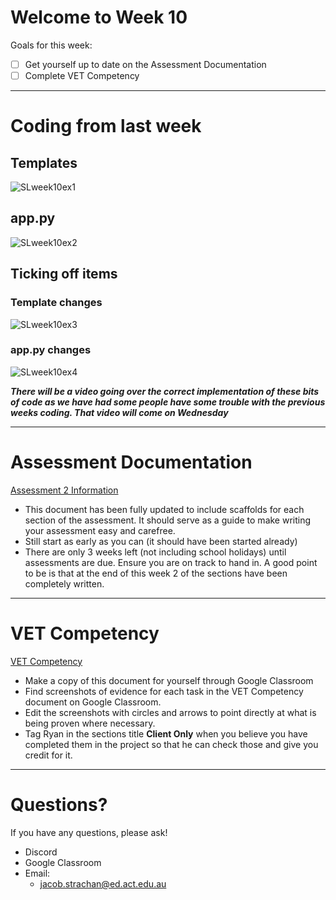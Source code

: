 # Welcome to Week 10

Goals for this week:
- [ ] Get yourself up to date on the Assessment Documentation
- [ ] Complete VET Competency

---

# Coding from last week

## Templates

![SLweek10ex1](SLweek10ex1.png)

## app.py

![SLweek10ex2](SLweek10ex2.png)


## Ticking off items

### Template changes

![SLweek10ex3](SLweek10ex3.png)

### app.py changes

![SLweek10ex4](SLweek10ex4.png)


***There will be a video going over the correct implementation of these bits of code as we have had some people have some trouble with the previous weeks coding. That video will come on Wednesday***

---
# Assessment Documentation

[Assessment 2 Information](WebDev/2-Digital-Applications/2024S2/Assessment%202.md)
- This document has been fully updated to include scaffolds for each section of the assessment. It should serve as a guide to make writing your assessment easy and carefree.
- Still start as early as you can (it should have been started already)
- There are only 3 weeks left (not including school holidays) until assessments are due. Ensure you are on track to hand in. A good point to be is that at the end of this week 2 of the sections have been completely written.

---

# VET Competency

[VET Competency](https://classroom.google.com/c/NjkwOTc0MjQ2OTU4/a/NzA1MzI1MzkyNzAx/details)
- Make a copy of this document for yourself through Google Classroom
- Find screenshots of evidence for each task in the VET Competency document on Google Classroom.
- Edit the screenshots with circles and arrows to point directly at what is being proven where necessary.
- Tag Ryan in the sections title **Client Only** when you believe you have completed them in the project so that he can check those and give you credit for it.

---

# Questions?

If you have any questions, please ask!
- Discord
- Google Classroom
- Email: 
	- jacob.strachan@ed.act.edu.au